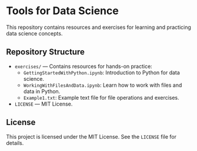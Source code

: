 # Tools for Data Science

This repository contains resources and exercises for learning and practicing data science concepts.

## Repository Structure

- `exercises/` — Contains resources for hands-on practice:
	- `GettingStartedWithPython.ipynb`: Introduction to Python for data science.
	- `WorkingWithFilesAndData.ipynb`: Learn how to work with files and data in Python.
	- `Example1.txt`: Example text file for file operations and exercises.
- `LICENSE` — MIT License.

## License

This project is licensed under the MIT License. See the `LICENSE` file for details.

